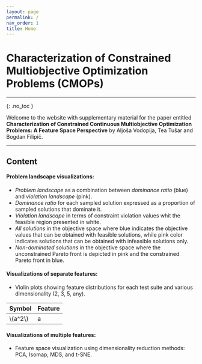 ```yaml
---
layout: page
permalink: /
nav_order: 1
title: Home
---
```


# Characterization of Constrained Multiobjective Optimization Problems (CMOPs) #
---

{: .no_toc } 

Welcome to the website with supplementary material for the paper entitled **Characterization of Constrained Continuous Multiobjective Optimization Problems: A Feature Space Perspective** by Aljoša Vodopija, Tea Tušar and Bogdan Filipič. 

---

## Content ##

#### Problem landscape visualizations: ####
* *Problem landscape* as a combination between *dominance ratio* (blue) and *violation landscape* (pink).
* *Dominance ratio* for each sampled solution expressed as a proportion of sampled solutions that dominate it.
* *Violation landscape* in terms of constraint violation values whit the feasible region presented in white.
* *All solutions* in the objective space where blue indicates the objective values that can be obtained with feasible solutions, while pink color indicates solutions that can be obtained with infeasible solutions only.
* *Non-dominated solutions* in the objective space where the unconstrained Pareto front is depicted in pink and the constrained Pareto front in blue.

#### Visualizations of separate features: ####
* Violin plots showing feature distributions for each test suite and various dimensionality (2, 3, 5, any).

Symbol | Feature
-------| -------
\\(a^2\\)| a

#### Visualizations of multiple features: ####
* Feature space visualization using dimensionality reduction methods: PCA, Isomap, MDS, and t-SNE.  

